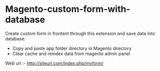 # Magento-custom-form-with-database
Create custom form in frontent through this extension and save data into database.

- Copy and paste app folder directory in Magento directory 
- Clear cache and reindex data from magento admin panel

Web url :- http://siteurl.com/index.php/myform/
